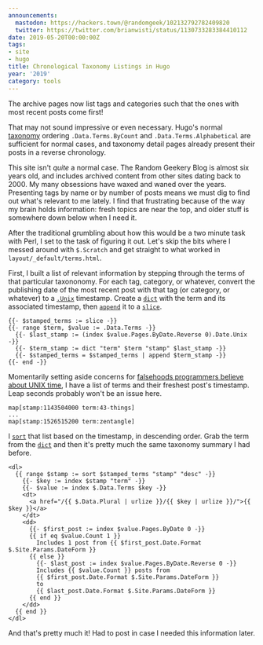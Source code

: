 ```yaml
---
announcements:
  mastodon: https://hackers.town/@randomgeek/102132792782409820
  twitter: https://twitter.com/brianwisti/status/1130733283384410112
date: 2019-05-20T00:00:00Z
tags:
- site
- hugo
title: Chronological Taxonomy Listings in Hugo
year: '2019'
category: tools
---
```


The archive pages now list tags and categories such that the ones with most
recent posts come first!
<!-- TEASER_END -->

That may not sound impressive or even necessary. Hugo's normal [taxonomy][] ordering
`.Data.Terms.ByCount` and `.Data.Terms.Alphabetical` are sufficient for
normal cases, and taxonomy detail pages already present their posts in a reverse
chronology.

[taxonomy]: https://gohugo.io/variables/taxonomy/

This site isn't *quite* a normal case. The Random Geekery Blog is almost six
years old, and includes archived content from other sites dating back to 2000.
My many obsessions have waxed and waned over the years. Presenting tags by name
or by number of posts means we must dig to find out what's relevant to me
lately. I find that frustrating because of the way my brain holds information:
fresh topics are near the top, and older stuff is somewhere down below when I
need it.

After the traditional grumbling about how this would be a two minute task with
Perl, I set to the task of figuring it out. Let's skip the bits where I messed
around with `$.Scratch` and get straight to what worked in
`layout/_default/terms.html`.

First, I built a list of relevant information by stepping through the terms of
that particular taxononomy. For each tag, category, or whatever, convert the
publishing date of the most recent post with that tag (or category, or whatever)
to a [`.Unix`][] timestamp.  Create a [`dict`][] with the term and its
associated timestamp, then [`append`][] it to a [`slice`][].

[`slice`]: https://gohugo.io/functions/slice/
[`.Unix`]: https://gohugo.io/functions/unix/
[`dict`]: https://gohugo.io/functions/dict/
[`append`]: https://gohugo.io/functions/append/

``` go-html-template
{{- $stamped_terms := slice -}}
{{- range $term, $value := .Data.Terms -}}
  {{- $last_stamp := (index $value.Pages.ByDate.Reverse 0).Date.Unix -}}
  {{- $term_stamp := dict "term" $term "stamp" $last_stamp -}}
  {{- $stamped_terms = $stamped_terms | append $term_stamp -}}
{{- end -}}
```

Momentarily setting aside concerns for [falsehoods programmers believe about
UNIX time][], I have a list of terms and their freshest post's timestamp. Leap
seconds probably won't be an issue here.

[falsehoods programmers believe about Unix time]: https://alexwlchan.net/2019/05/falsehoods-programmers-believe-about-unix-time/

    map[stamp:1143504000 term:43-things]
    ...
    map[stamp:1526515200 term:zentangle]

I [`sort`][] that list based on the timestamp, in descending order. Grab the
term from the [`dict`][] and then it's pretty much the same taxonomy summary I
had before.

[`sort`]: https://gohugo.io/functions/sort/
[`index`]: https://gohugo.io/functions/index-function/

``` go-html-template
<dl>
  {{ range $stamp := sort $stamped_terms "stamp" "desc" -}}
    {{- $key := index $stamp "term" -}}
    {{- $value := index $.Data.Terms $key -}}
    <dt>
      <a href="/{{ $.Data.Plural | urlize }}/{{ $key | urlize }}/">{{ $key }}</a>
    </dt>
    <dd>
      {{- $first_post := index $value.Pages.ByDate 0 -}}
      {{ if eq $value.Count 1 }}
        Includes 1 post from {{ $first_post.Date.Format $.Site.Params.DateForm }}
      {{ else }}
        {{- $last_post := index $value.Pages.ByDate.Reverse 0 -}}
        Includes {{ $value.Count }} posts from
        {{ $first_post.Date.Format $.Site.Params.DateForm }}
        to
        {{ $last_post.Date.Format $.Site.Params.DateForm }}
      {{ end }}
    </dd>
  {{ end }}
</dl>
```

And that's pretty much it! Had to post in case I needed this information later.

